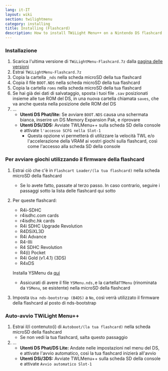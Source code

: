 ```yaml
---
lang: it-IT
layout: wiki
section: twilightmenu
category: installing
title: Installing (Flashcard)
description: How to install TWiLight Menu++ on a Nintendo DS flashcard
---
```


### Installazione
1. Scarica l'ultima versione di `TWiLightMenu-Flashcard.7z` dalla [pagina delle versioni](https://github.com/DS-Homebrew/TWiLightMenu/releases)
1. Estrai `TWiLightMenu-Flashcard.7z`
1. Copia la cartella `_nds` nella scheda microSD della tua flashcard
1. Copia il file `BOOT.NDS` nella scheda microSD della tua flashcard
1. Copia la cartella `roms` nella scheda microSD della tua flashcard
1. Se hai già dei dati di salvataggio, sposta i tuoi file `.sav` posizionati insieme alle tue ROM del DS, in una nuova cartella chiamata `saves`, che va anche questa nella posizione delle ROM del DS
1. ...
   - **Utenti DS Phat/lite:** Se avviare `BOOT.NDS` causa una schermata bianca, inserire un DS Memory Expansion Pak, e riprovare
   - **Utenti DSi/3DS:** Avviate TWLMenu++ sulla scheda SD della console e attivate `l'accesso SCFG nella Slot-1`
      - Questa opzione vi permetterà di utilizzare la velocità TWL e/o l'accelerazione della VRAM ai vostri giochi sulla flashcard, così come l'accesso alla scheda SD della console

### Per avviare giochi utilizzando il firmware della flashcard
1. Estrai ciò che c'è in `Flashcart Loader/(la tua flashcard)` nella scheda microSD della flashcard
   - Se lo avete fatto, passate al terzo passo. In caso contrario, seguire i passaggi sotto la lista delle flashcard qui sotto

1. Per queste flashcard:
   - R4i-SDHC
   - r4isdhc.com cards
   - r4isdhc.hk cards
   - R4i SDHC Upgrade Revolution
   - R4DSiXL3D
   - R4i Advance
   - R4-IIIi
   - R4 SDHC Revolution
   - R4(i) Pocket
   - R4i Gold (v1.4.1) (3DS)
   - R4xDS

   Installa YSMenu da [qui](https://gbatemp.net/threads/retrogamefan-updates-releases.267243/)
      - Assicurati di avere il file `YSMenu.nds,`e la cartella`TTMenu` (rinominata da `YSMenu`, se esistente) nella microSD della flashcard
1. Imposta `Usa nds-bootstrap (B4DS)` a `No`, così verrà utilizzato il firmware della flashcard al posto di nds-bootstrap

### Auto-avvio TWiLight Menu++
1. Estrai il/i contenuto(i) di `Autoboot/(la tua flashcard)` nella scheda microSD della flashcard
   - Se non vedi la tua flashcard, salta questo passaggio
1. ...
   - **Utenti DS Phat/DS Lite:** Andate nelle impostazioni nel menu del DS, e attivate l'avvio automatico, così la tua flashcard inizierà all'avvio
   - **Utenti DSi/3DS:** Avviate TWLMenu++ sulla scheda SD della console e attivate `Avvio automatico Slot-1`
